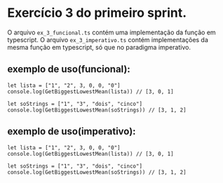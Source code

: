 # Exercício 3 do primeiro sprint.

O arquivo ```ex_3_funcional.ts``` contém uma implementação da função em typescript.
O arquivo ```ex_3_imperativo.ts``` contém implementações da mesma função em typescript, só que no paradigma imperativo.


## exemplo de uso(funcional): 
```
let lista = ["1", "2", 3, 0, 0, "0"]
console.log(GetBiggestLowestMean(lista)) // [3, 0, 1]

let soStrings = ["1", "3", "dois", "cinco"]
console.log(GetBiggestLowestMean(soStrings)) // [3, 1, 2]
```

## exemplo de uso(imperativo): 
```
let lista = ["1", "2", 3, 0, 0, "0"]
console.log(GetBiggestLowestMean(lista)) // [3, 0, 1]

let soStrings = ["1", "3", "dois", "cinco"]
console.log(GetBiggestLowestMean(soStrings)) // [3, 1, 2]
```
